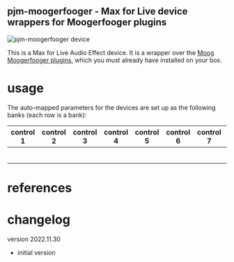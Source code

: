 pjm-moogerfooger - Max for Live device wrappers for Moogerfooger plugins
--------------------------------------------------------------------------------

![pjm-moogerfooger device](images/pjm-moogerfooger.gif)

This is a Max for Live Audio Effect device. It is a wrapper over the [Moog
Moogerfooger plugins], which you must already have installed on your box.

[Moog Moogerfooger plugins]: https://www.moogmusic.com/products/moogerfooger-effects-plug-ins


usage
================================================================================

The auto-mapped parameters for the devices are set up as the following banks
(each row is a bank):

| control 1   | control 2     | control 3    | control 4   | control 5     | control 6   | control 7     | control 8  |   
|-------------|---------------|--------------|-------------|---------------|-------------|---------------|-------------
|             |               |              |             |               |             |               |            |
|             |               |              |             |               |             |               |            |
|             |               |              |             |               |             |               |            |
|             |               |              |             |               |             |               |            |
|             |               |              |             |               |             |               |            |
|             |               |              |             |               |             |               |            |


references
================================================================================



changelog
================================================================================

version 2022.11.30

- initial version